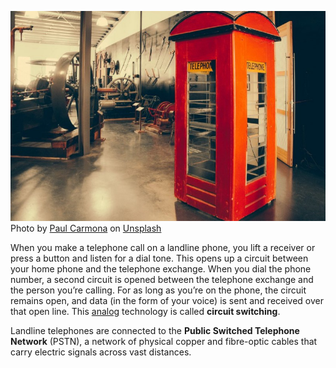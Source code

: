 ![phonebooth](./phonebooth.jpeg)
Photo by [Paul Carmona](https://unsplash.com/@sydneylens?utm_source=unsplash&utm_medium=referral&utm_content=creditCopyText) on [Unsplash](https://unsplash.com/photos/tqdyMlJk7Wk?utm_source=unsplash&utm_medium=referral&utm_content=creditCopyText)

When you make a telephone call on a landline phone, you lift a receiver or press a button and listen for a dial tone. This opens up a circuit between your home phone and the telephone exchange. When you dial the phone number, a second circuit is opened between the telephone exchange and the person you’re calling. For as long as you’re on the phone, the circuit remains open, and data (in the form of your voice) is sent and received over that open line. This [analog](http://sipstack.com/resources/blog/analog-technology) technology is called **circuit switching**.

Landline telephones are connected to the **Public Switched Telephone Network** (PSTN), a network of physical copper and fibre-optic cables that carry electric signals across vast distances.